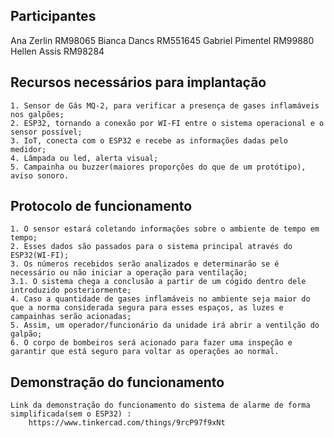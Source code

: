 ## Participantes
Ana Zerlin         RM98065
Bianca Dancs       RM551645
Gabriel Pimentel   RM99880
Hellen Assis       RM98284

## Recursos necessários para implantação
    1. Sensor de Gás MQ-2, para verificar a presença de gases inflamáveis nos galpões;
    2. ESP32, tornando a conexão por WI-FI entre o sistema operacional e o sensor possível;
    3. IoT, conecta com o ESP32 e recebe as informações dadas pelo medidor;
    4. Lâmpada ou led, alerta visual;
    5. Campainha ou buzzer(maiores proporções do que de um protótipo), aviso sonoro.


## Protocolo de funcionamento
    1. O sensor estará coletando informações sobre o ambiente de tempo em tempo;
    2. Esses dados são passados para o sistema principal através do ESP32(WI-FI);
    3. Os números recebidos serão analizados e determinarão se é necessário ou não iniciar a operação para ventilação;
    3.1. O sistema chega a conclusão a partir de um cógido dentro dele introduzido posteriormente;
    4. Caso a quantidade de gases inflamáveis no ambiente seja maior do que a norma considerada segura para esses espaços, as luzes e campainhas serão acionadas;
    5. Assim, um operador/funcionário da unidade irá abrir a ventilção do galpão;
    6. O corpo de bombeiros será acionado para fazer uma inspeção e garantir que está seguro para voltar as operações ao normal.

## Demonstração do funcionamento
    Link da demonstração do funcionamento do sistema de alarme de forma simplificada(sem o ESP32) :
        https://www.tinkercad.com/things/9rcP97f9xNt